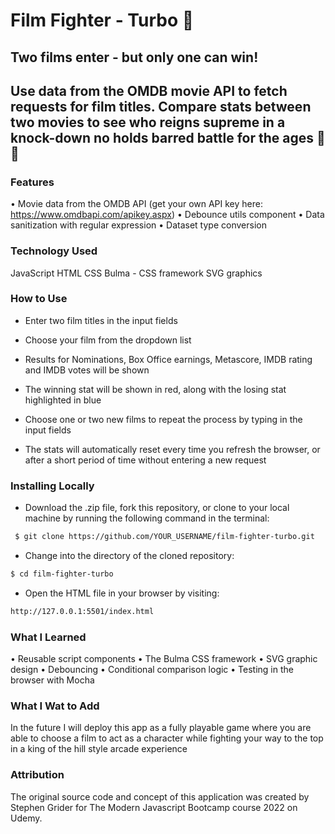 # Film Fighter - Turbo 🥷

## Two films enter - but only one can win!

## Use data from the OMDB movie API to fetch requests for film titles. Compare stats between two movies to see who reigns supreme in a knock-down no holds barred battle for the ages 🤜 🤛

### Features

• Movie data from the OMDB API
(get your own API key here: https://www.omdbapi.com/apikey.aspx)
• Debounce utils component
• Data sanitization with regular expression
• Dataset type conversion

### Technology Used

JavaScript
HTML
CSS
Bulma - CSS framework
SVG graphics

### How to Use

- Enter two film titles in the input fields

- Choose your film from the dropdown list

- Results for Nominations, Box Office earnings, Metascore, IMDB rating and IMDB votes will be shown

- The winning stat will be shown in red, along with the losing stat highlighted in blue

- Choose one or two new films to repeat the process by typing in the input fields

- The stats will automatically reset every time you refresh the browser, or after a short period of time without entering a new request

### Installing Locally

- Download the .zip file, fork this repository, or clone to your local machine by running the following command in the terminal:

```txt
 $ git clone https://github.com/YOUR_USERNAME/film-fighter-turbo.git
```

- Change into the directory of the cloned repository:

```txt
$ cd film-fighter-turbo
```

- Open the HTML file in your browser by visiting:

```txt
http://127.0.0.1:5501/index.html
```

### What I Learned

• Reusable script components
• The Bulma CSS framework
• SVG graphic design
• Debouncing
• Conditional comparison logic
• Testing in the browser with Mocha

### What I Wat to Add

In the future I will deploy this app as a fully playable game where you are able to choose a film to act as a character while fighting your way to the top in a king of the hill style arcade experience

### Attribution

The original source code and concept of this application was created by Stephen Grider for The Modern Javascript Bootcamp course 2022 on Udemy.
